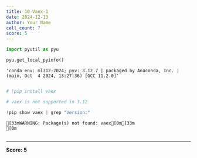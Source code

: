 ```yaml
---
title: 10-Vaex-1
date: 2024-12-13
author: Your Name
cell_count: 7
score: 5
---
```


```python
import pyutil as pyu
```


```python
pyu.get_local_pyinfo()
```




    'conda env: ml312-2024; pyv: 3.12.7 | packaged by Anaconda, Inc. | (main, Oct  4 2024, 13:27:36) [GCC 11.2.0]'




```python

```


```python
# !pip install vaex
```


```python
# vaex is not supported in 3.12
```


```python
!pip show vaex | grep "Version:"
```

    [33mWARNING: Package(s) not found: vaex[0m[33m
    [0m


```python

```


---
**Score: 5**